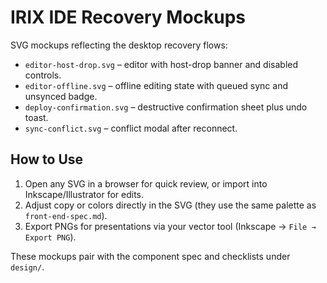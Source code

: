 # IRIX IDE Recovery Mockups

SVG mockups reflecting the desktop recovery flows:
- `editor-host-drop.svg` – editor with host-drop banner and disabled controls.
- `editor-offline.svg` – offline editing state with queued sync and unsynced badge.
- `deploy-confirmation.svg` – destructive confirmation sheet plus undo toast.
- `sync-conflict.svg` – conflict modal after reconnect.

## How to Use
1. Open any SVG in a browser for quick review, or import into Inkscape/Illustrator for edits.
2. Adjust copy or colors directly in the SVG (they use the same palette as `front-end-spec.md`).
3. Export PNGs for presentations via your vector tool (Inkscape → `File → Export PNG`).

These mockups pair with the component spec and checklists under `design/`.
